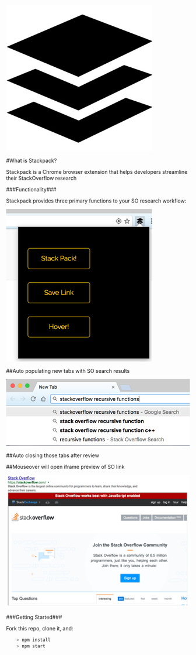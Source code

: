 <img src="/assets/img/icon.png" width="400">

#What is Stackpack?

Stackpack is a Chrome browser extension that helps developers streamline their StackOverflow research

###Functionality###

Stackpack provides three primary functions to your SO research workflow:

<img src="/assets/img/popup.png" width="400">

##Auto populating new tabs with SO search results

<img src="/assets/img/search.png" width="600">


##Auto closing those tabs after review

##Mouseover will open iframe preview of SO link

<img src="/assets/img/hover.png" width="600">


###Getting Started###

Fork this repo, clone it, and:

```js
	> npm install
	> npm start
```



